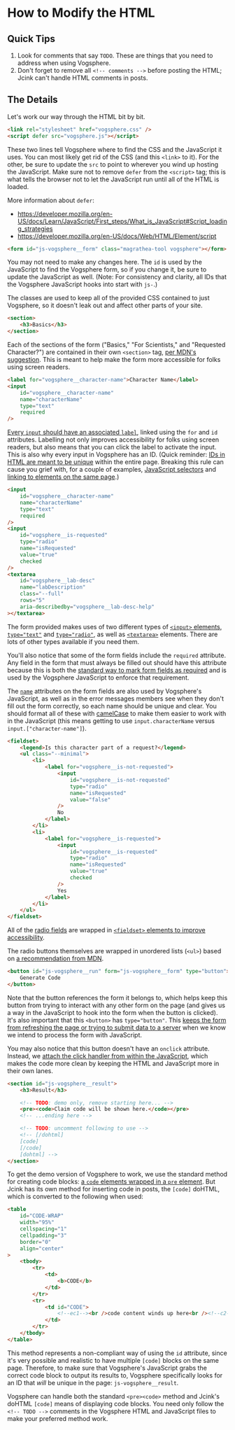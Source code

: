 # How to Modify the HTML

## Quick Tips

1. Look for comments that say `TODO`. These are things that you need to address when using Vogsphere.
1. Don't forget to remove all `<!-- comments -->` before posting the HTML; Jcink can't handle HTML comments in posts.

## The Details

Let's work our way through the HTML bit by bit.

```html
<link rel="stylesheet" href="vogsphere.css" />
<script defer src="vogsphere.js"></script>
```

These two lines tell Vogsphere where to find the CSS and the JavaScript it uses. You can most likely get rid of the CSS (and this `<link>` to it). For the other, be sure to update the `src` to point to wherever you wind up hosting the JavaScript. Make sure not to remove `defer` from the `<script>` tag; this is what tells the browser not to let the JavaScript run until all of the HTML is loaded.

More information about `defer`:

-   https://developer.mozilla.org/en-US/docs/Learn/JavaScript/First_steps/What_is_JavaScript#Script_loading_strategies
-   https://developer.mozilla.org/en-US/docs/Web/HTML/Element/script

```html
<form id="js-vogsphere__form" class="magrathea-tool vogsphere"></form>
```

You may not need to make any changes here. The `id` is used by the JavaScript to find the Vogsphere form, so if you change it, be sure to update the JavaScript as well. (Note: For consistency and clarity, all IDs that the Vogsphere JavaScript hooks into start with `js-`.)

The classes are used to keep all of the provided CSS contained to just Vogsphere, so it doesn't leak out and affect other parts of your site.

```html
<section>
    <h3>Basics</h3>
</section>
```

Each of the sections of the form ("Basics," "For Scientists," and "Requested Character?") are contained in their own `<section>` tag, [per MDN's suggestion](https://developer.mozilla.org/en-US/docs/Learn/Forms/How_to_structure_a_web_form#Common_HTML_structures_used_with_forms). This is meant to help make the form more accessible for folks using screen readers.

```html
<label for="vogsphere__character-name">Character Name</label>
<input
    id="vogsphere__character-name"
    name="characterName"
    type="text"
    required
/>
```

[Every `input` should have an associated `label`](https://developer.mozilla.org/en-US/docs/Web/HTML/Element/label), linked using the `for` and `id` attributes. Labelling not only improves accessibility for folks using screen readers, but also means that you can click the label to activate the input. This is also why every input in Vogsphere has an ID. (Quick reminder: [IDs in HTML are meant to be unique](https://developer.mozilla.org/en-US/docs/Web/HTML/Global_attributes/id) within the entire page. Breaking this rule can cause you grief with, for a couple of examples, [JavaScript selectors](https://developer.mozilla.org/en-US/docs/Web/API/Document/getElementById) and [linking to elements on the same page](https://developer.mozilla.org/en-US/docs/Web/HTML/Element/a#Linking_to_an_element_on_the_same_page).)

```html
<input
    id="vogsphere__character-name"
    name="characterName"
    type="text"
    required
/>
<input
    id="vogsphere__is-requested"
    type="radio"
    name="isRequested"
    value="true"
    checked
/>
<textarea
    id="vogsphere__lab-desc"
    name="labDescription"
    class="--full"
    rows="5"
    aria-describedby="vogsphere__lab-desc-help"
></textarea>
```

The form provided makes uses of two different types of [`<input>` elements](https://developer.mozilla.org/en-US/docs/Web/HTML/Element/input), [`type="text"`](https://developer.mozilla.org/en-US/docs/Web/HTML/Element/input/text) and [`type="radio"`](https://developer.mozilla.org/en-US/docs/Web/HTML/Element/input/radio), as well as [`<textarea>`](https://developer.mozilla.org/en-US/docs/Web/HTML/Element/textarea) elements. There are lots of other types available if you need them.

You'll also notice that some of the form fields include the `required` attribute. Any field in the form that must always be filled out should have this attribute because this is both the [standard way to mark form fields as required](https://developer.mozilla.org/en-US/docs/Web/HTML/Attributes/required) and is used by the Vogsphere JavaScript to enforce that requirement.

The [`name`](https://developer.mozilla.org/en-US/docs/Web/HTML/Element/input#htmlattrdefname) attributes on the form fields are also used by Vogsphere's JavaScript, as well as in the error messages members see when they don't fill out the form correctly, so each name should be unique and clear. You should format all of these with [camelCase](https://en.wikipedia.org/wiki/Camel_case) to make them easier to work with in the JavaScript (this means getting to use `input.characterName` versus `input.["character-name"]`).

```html
<fieldset>
    <legend>Is this character part of a request?</legend>
    <ul class="--minimal">
        <li>
            <label for="vogsphere__is-not-requested">
                <input
                    id="vogsphere__is-not-requested"
                    type="radio"
                    name="isRequested"
                    value="false"
                />
                No
            </label>
        </li>
        <li>
            <label for="vogsphere__is-requested">
                <input
                    id="vogsphere__is-requested"
                    type="radio"
                    name="isRequested"
                    value="true"
                    checked
                />
                Yes
            </label>
        </li>
    </ul>
</fieldset>
```

All of the [radio fields](https://developer.mozilla.org/en-US/docs/Web/HTML/Element/input/radio) are wrapped in [`<fieldset>` elements to improve accessibility](https://developer.mozilla.org/en-US/docs/Learn/Forms/How_to_structure_a_web_form#The_%3Cfieldset%3E_and_%3Clegend%3E_elements).

The radio buttons themselves are wrapped in unordered lists (`<ul>`) based on [a recommendation from MDN](https://developer.mozilla.org/en-US/docs/Learn/Forms/How_to_structure_a_web_form#Common_HTML_structures_used_with_forms).

```html
<button id="js-vogsphere__run" form="js-vogsphere__form" type="button">
    Generate Code
</button>
```

Note that the button references the form it belongs to, which helps keep this button from trying to interact with any other form on the page (and gives us a way in the JavaScript to hook into the form when the button is clicked). It's also important that this `<button>` has `type="button"`. This [keeps the form from refreshing the page or trying to submit data to a server](https://developer.mozilla.org/en-US/docs/Web/HTML/Element/button#Notes) when we know we intend to process the form with JavaScript.

You may also notice that this button doesn't have an `onclick` attribute. Instead, we [attach the click handler from within the JavaScript](https://developer.mozilla.org/en-US/docs/Learn/JavaScript/First_steps/What_is_JavaScript#Inline_JavaScript_handlers), which makes the code more clean by keeping the HTML and JavaScript more in their own lanes.

```html
<section id="js-vogsphere__result">
    <h3>Result</h3>

    <!-- TODO: demo only, remove starting here... -->
    <pre><code>Claim code will be shown here.</code></pre>
    <!-- ...ending here -->

    <!-- TODO: uncomment following to use -->
    <!-- [/dohtml]
    [code]
    [/code]
    [dohtml] -->
</section>
```

To get the demo version of Vogsphere to work, we use the standard method for creating code blocks: [a `code` elements wrapped in a `pre` element](https://developer.mozilla.org/en-US/docs/Web/HTML/Element/code#Notes). But Jcink has its own method for inserting code in posts, the `[code]` doHTML, which is converted to the following when used:

```html
<table
    id="CODE-WRAP"
    width="95%"
    cellspacing="1"
    cellpadding="3"
    border="0"
    align="center"
>
    <tbody>
        <tr>
            <td>
                <b>CODE</b>
            </td>
        </tr>
        <tr>
            <td id="CODE">
                <!--ec1--><br />code content winds up here<br /><!--c2-->
            </td>
        </tr>
    </tbody>
</table>
```

This method represents a non-compliant way of using the `id` attribute, since it's very possible and realistic to have multiple `[code]` blocks on the same page. Therefore, to make sure that Vogsphere's JavaScript grabs the correct code block to output its results to, Vogsphere specifically looks for an ID that _will_ be unique in the page: `js-vogsphere__result`.

Vogsphere can handle both the standard `<pre><code>` method and Jcink's doHTML `[code]` means of displaying code blocks. You need only follow the `<!-- TODO -->` comments in the Vogsphere HTML and JavaScript files to make your preferred method work.
